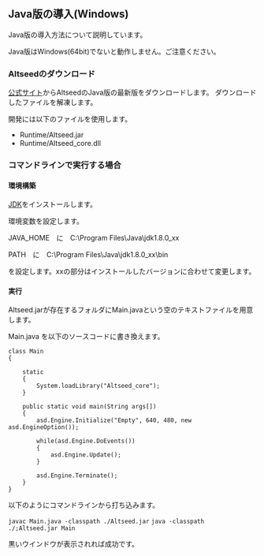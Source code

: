 ﻿
## Java版の導入(Windows)

Java版の導入方法について説明しています。

Java版はWindows(64bit)でないと動作しません。ご注意ください。

### Altseedのダウンロード

[公式サイト](http://altseed.github.io/download.html)からAltseedのJava版の最新版をダウンロードします。
ダウンロードしたファイルを解凍します。

開発には以下のファイルを使用します。

* Runtime/Altseed.jar
* Runtime/Altseed\_core.dll

### コマンドラインで実行する場合

#### 環境構築

[JDK](http://www.oracle.com/technetwork/java/javase/downloads/jdk8-downloads-2133151.html)をインストールします。

環境変数を設定します。

JAVA_HOME　に　C:\Program Files\Java\jdk1.8.0_xx

PATH　に　C:\Program Files\Java\jdk1.8.0_xx\bin

を設定します。xxの部分はインストールしたバージョンに合わせて変更します。

#### 実行

Altseed.jarが存在するフォルダにMain.javaという空のテキストファイルを用意します。

Main.java を以下のソースコードに書き換えます。

```
class Main
{

	static
	{
		System.loadLibrary("Altseed_core");
	}

	public static void main(String args[])
	{
		asd.Engine.Initialize("Empty", 640, 480, new asd.EngineOption());

		while(asd.Engine.DoEvents())
		{
			asd.Engine.Update();
		}
		
		asd.Engine.Terminate();
	}
}

```

以下のようにコマンドラインから打ち込みます。

```javac Main.java -classpath ./Altseed.jar```
```java -classpath ./;Altseed.jar Main```

黒いウインドウが表示されれば成功です。


